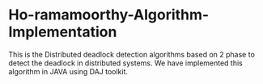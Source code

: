 # Ho-ramamoorthy-Algorithm-Implementation
This is the Distributed deadlock detection algorithms based on 2 phase  to detect the deadlock in distributed systems. We have implemented this algorithm in JAVA using DAJ toolkit.
